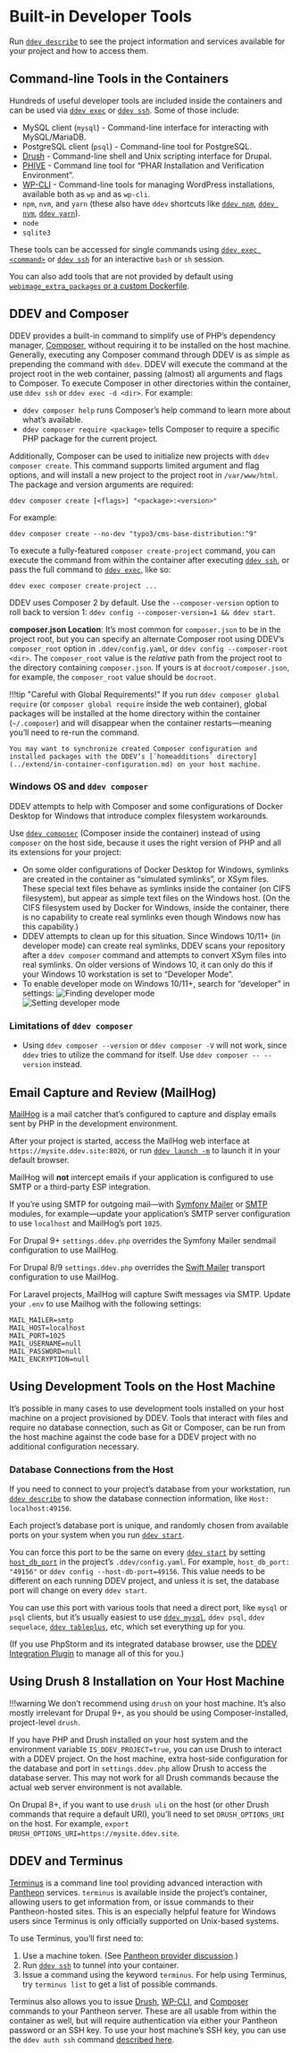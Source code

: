 # Built-in Developer Tools

Run [`ddev describe`](../usage/commands.md#describe) to see the project information and services available for your project and how to access them.

## Command-line Tools in the Containers

Hundreds of useful developer tools are included inside the containers and can be used via [`ddev exec`](../usage/commands.md#exec) or [`ddev ssh`](../usage/commands.md#ssh). Some of those include:

* MySQL client (`mysql`) - Command-line interface for interacting with MySQL/MariaDB.
* PostgreSQL client (`psql`) - Command-line tool for PostgreSQL.
* [Drush](http://www.drush.org) - Command-line shell and Unix scripting interface for Drupal.
* [PHIVE](https://phar.io/) - Command line tool for “PHAR Installation and Verification Environment”.
* [WP-CLI](http://wp-cli.org/) - Command-line tools for managing WordPress installations, available both as `wp` and as `wp-cli`.
* `npm`, `nvm`, and `yarn` (these also have `ddev` shortcuts like [`ddev npm`](../usage/commands.md#npm), [`ddev nvm`](../usage/commands.md#nvm), [`ddev yarn`](../usage/commands.md#yarn)).
* `node`
* `sqlite3`

These tools can be accessed for single commands using [`ddev exec <command>`](cli.md#executing-commands-in-containers) or [`ddev ssh`](cli.md#ssh-into-containers) for an interactive `bash` or `sh` session.

You can also add tools that are not provided by default using [`webimage_extra_packages` or a custom Dockerfile](../extend/customizing-images.md).

## DDEV and Composer

DDEV provides a built-in command to simplify use of PHP’s dependency manager, [Composer](https://getcomposer.org/), without requiring it to be installed on the host machine. Generally, executing any Composer command through DDEV is as simple as prepending the command with `ddev`. DDEV will execute the command at the project root in the web container, passing (almost) all arguments and flags to Composer. To execute Composer in other directories within the container, use `ddev ssh` or `ddev exec -d <dir>`. For example:

* `ddev composer help` runs Composer’s help command to learn more about what’s available.
* `ddev composer require <package>` tells Composer to require a specific PHP package for the current project.

Additionally, Composer can be used to initialize new projects with `ddev composer create`. This command supports limited argument and flag options, and will install a new project to the project root in `/var/www/html`. The package and version arguments are required:

`ddev composer create [<flags>] "<package>:<version>"`

For example:

`ddev composer create --no-dev "typo3/cms-base-distribution:^9"`

To execute a fully-featured `composer create-project` command, you can execute the command from within the container after executing [`ddev ssh`](../usage/commands.md#ssh), or pass the full command to [`ddev exec`](../usage/commands.md#exec), like so:

`ddev exec composer create-project ...`

DDEV uses Composer 2 by default. Use the `--composer-version` option to roll back to version 1: `ddev config --composer-version=1 && ddev start`.

**composer.json Location**: It’s most common for `composer.json` to be in the project root, but you can specify an alternate Composer root using DDEV’s `composer_root` option in `.ddev/config.yaml`, or `ddev config --composer-root <dir>`. The `composer_root` value is the *relative* path from the project root to the directory containing `composer.json`. If yours is at `docroot/composer.json`, for example, the `composer_root` value should be `docroot`.

!!!tip "Careful with Global Requirements!"
    If you run `ddev composer global require` (or `composer global require` inside the web container), global packages will be installed at the home directory within the container (`~/.composer`) and will disappear when the container restarts—meaning you’ll need to re-run the command.

    You may want to synchronize created Composer configuration and installed packages with the DDEV’s [`homeadditions` directory](../extend/in-container-configuration.md) on your host machine.

<a name="windows-os-and-ddev-composer"></a>

### Windows OS and `ddev composer`

DDEV attempts to help with Composer and some configurations of Docker Desktop for Windows that introduce complex filesystem workarounds.

Use [`ddev composer`](../usage/commands.md#composer) (Composer inside the container) instead of using `composer` on the host side, because it uses the right version of PHP and all its extensions for your project:

* On some older configurations of Docker Desktop for Windows, symlinks are created in the container as “simulated symlinks”, or XSym files. These special text files behave as symlinks inside the container (on CIFS filesystem), but appear as simple text files on the Windows host. (On the CIFS filesystem used by Docker for Windows, inside the container, there is no capability to create real symlinks even though Windows now has this capability.)
* DDEV attempts to clean up for this situation. Since Windows 10/11+ (in developer mode) can create real symlinks, DDEV scans your repository after a `ddev composer` command and attempts to convert XSym files into real symlinks. On older versions of Windows 10, it can only do this if your Windows 10 workstation is set to “Developer Mode”.
* To enable developer mode on Windows 10/11+, search for “developer” in settings:
    ![Finding developer mode](../../images/developer-mode-1.png)  
    ![Setting developer mode](../../images/developer-mode-2.png)

### Limitations of `ddev composer`

* Using `ddev composer --version` or `ddev composer -V` will not work, since `ddev` tries to utilize the command for itself. Use `ddev composer -- --version` instead.

## Email Capture and Review (MailHog)

[MailHog](https://github.com/MailHog/MailHog) is a mail catcher that’s configured to capture and display emails sent by PHP in the development environment.

After your project is started, access the MailHog web interface at `https://mysite.ddev.site:8026`, or run [`ddev launch -m`](../usage/commands.md#launch) to launch it in your default browser.

MailHog will **not** intercept emails if your application is configured to use SMTP or a third-party ESP integration.

If you’re using SMTP for outgoing mail—with [Symfony Mailer](https://www.drupal.org/project/symfony_mailer) or [SMTP](https://www.drupal.org/project/smtp) modules, for example—update your application’s SMTP server configuration to use `localhost` and MailHog’s port `1025`.

For Drupal 9+ `settings.ddev.php` overrides the Symfony Mailer sendmail configuration to use MailHog.

For Drupal 8/9 `settings.ddev.php` overrides the [Swift Mailer](https://www.drupal.org/project/swiftmailer) transport configuration to use MailHog.

For Laravel projects, MailHog will capture Swift messages via SMTP. Update your `.env` to use Mailhog with the following settings:

```env
MAIL_MAILER=smtp
MAIL_HOST=localhost
MAIL_PORT=1025
MAIL_USERNAME=null
MAIL_PASSWORD=null
MAIL_ENCRYPTION=null
```

## Using Development Tools on the Host Machine

It’s possible in many cases to use development tools installed on your host machine on a project provisioned by DDEV. Tools that interact with files and require no database connection, such as Git or Composer, can be run from the host machine against the code base for a DDEV project with no additional configuration necessary.

### Database Connections from the Host

If you need to connect to your project’s database from your workstation, run [`ddev describe`](../usage/commands.md#describe) to show the database connection information, like `Host: localhost:49156`.

Each project’s database port is unique, and randomly chosen from available ports on your system when you run [`ddev start`](../usage/commands.md#start).

You can force this port to be the same on every [`ddev start`](../usage/commands.md#start) by setting [`host_db_port`](../configuration/config.md#host_db_port) in the project’s `.ddev/config.yaml`. For example, `host_db_port: "49156"` or `ddev config --host-db-port=49156`. This value needs to be different on each running DDEV project, and unless it is set, the database port will change on every `ddev start`.

You can use this port with various tools that need a direct port, like `mysql` or `psql` clients, but it’s usually easiest to use [`ddev mysql`](../usage/commands.md#mysql), `ddev psql`, `ddev sequelace`, [`ddev tableplus`](../usage/commands.md#tableplus), etc, which set everything up for you.

(If you use PhpStorm and its integrated database browser, use the [DDEV Integration Plugin](https://plugins.jetbrains.com/plugin/18813-ddev-integration) to manage all of this for you.)

## Using Drush 8 Installation on Your Host Machine

!!!warning
    We don’t recommend using `drush` on your host machine. It’s also mostly irrelevant for Drupal 9+, as you should be using Composer-installed, project-level `drush`.

If you have PHP and Drush installed on your host system and the environment variable `IS_DDEV_PROJECT=true`, you can use Drush to interact with a DDEV project. On the host machine, extra host-side configuration for the database and port in `settings.ddev.php` allow Drush to access the database server. This may not work for all Drush commands because the actual web server environment is not available.

On Drupal 8+, if you want to use `drush uli` on the host (or other Drush commands that require a default URI), you’ll need to set `DRUSH_OPTIONS_URI` on the host. For example, `export DRUSH_OPTIONS_URI=https://mysite.ddev.site`.

## DDEV and Terminus

[Terminus](https://pantheon.io/docs/guides/terminus) is a command line tool providing advanced interaction with [Pantheon](https://pantheon.io/) services. `terminus` is available inside the project’s container, allowing users to get information from, or issue commands to their Pantheon-hosted sites. This is an especially helpful feature for Windows users since Terminus is only officially supported on Unix-based systems.

To use Terminus, you’ll first need to:

1. Use a machine token. (See [Pantheon provider discussion](../providers/pantheon.md).)
2. Run [`ddev ssh`](../usage/commands.md#ssh) to tunnel into your container.
3. Issue a command using the keyword `terminus`. For help using Terminus, try `terminus list` to get a list of possible commands.

Terminus also allows you to issue [Drush](https://www.drush.org/), [WP-CLI](https://wp-cli.org/), and [Composer](https://getcomposer.org/) commands to your Pantheon server. These are all usable from within the container as well, but will require authentication via either your Pantheon password or an SSH key. To use your host machine’s SSH key, you can use the `ddev auth ssh` command [described here](cli.md#ssh-into-containers).
